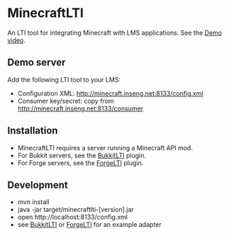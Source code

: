 MinecraftLTI
=========

An LTI tool for integrating Minecraft with LMS applications. See the [Demo video](http://www.youtube.com/watch?v=cTZgrmnaMko&list=UUSbm2g19jXCOfIe8OusD17w).

Demo server
-----------

Add the following LTI tool to your LMS:

* Configuration XML: http://minecraft.inseng.net:8133/config.xml
* Consumer key/secret: copy from http://minecraft.inseng.net:8133/consumer

Installation
------------
* MinecraftLTI requires a server running a Minecraft API mod.
* For Bukkit servers, see the [BukkitLTI](https://github.com/instructure/BukkitLTI) plugin.
* For Forge servers, see the [ForgeLTI](https://github.com/instructure/ForgeLTI) plugin.

Development
------------
- mvn install
- java -jar target/minecraftlti-[version].jar
- open http://localhost:8133/config.xml
- see [BukkitLTI](https://github.com/instructure/BukkitLTI) or [ForgeLTI](https://github.com/instructure/ForgeLTI) for an example adapter
